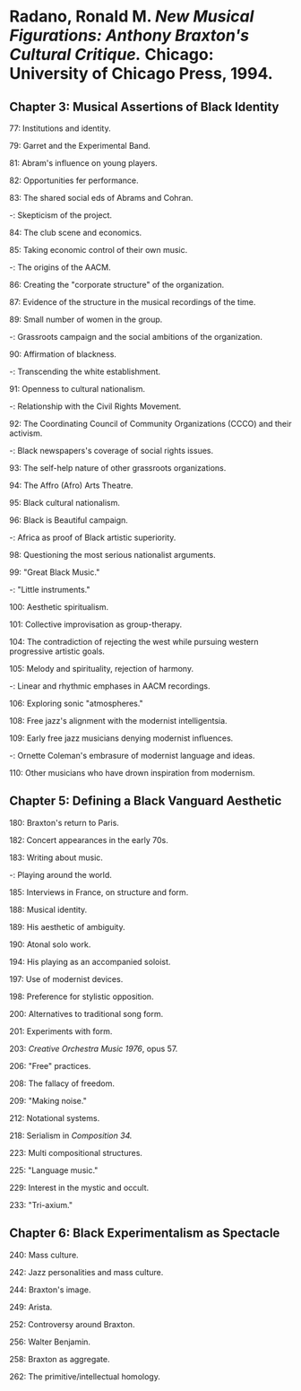# Radano, Ronald M. *New Musical Figurations: Anthony Braxton's Cultural Critique.* Chicago: University of Chicago Press, 1994.  

## Chapter 3: Musical Assertions of Black Identity 

77: Institutions and identity.  

79: Garret and the Experimental Band.  

81: Abram's influence on young players.  

82: Opportunities fer performance.  

83: The shared social eds of Abrams and Cohran.  

-: Skepticism of the project.  

84: The club scene and economics.  

85: Taking economic control of their own music.  

-: The origins of the AACM.  

86: Creating the "corporate structure" of the organization.  

87: Evidence of the structure in the musical recordings of the time.  

89: Small number of women in the group.  

-: Grassroots campaign and the social ambitions of the organization.  

90: Affirmation of blackness.  

-: Transcending the white establishment.  

91: Openness to cultural nationalism.  

-: Relationship with the Civil Rights Movement.  

92: The Coordinating Council of Community Organizations (CCCO) and their activism.   

-: Black newspapers's coverage of social rights issues.  

93: The self-help nature of other grassroots organizations.  

94: The Affro (Afro) Arts Theatre.  

95: Black cultural nationalism.  

96: Black is Beautiful campaign.  

-: Africa as proof of Black artistic superiority.  

98: Questioning the most serious nationalist arguments.  

99: "Great Black Music."  

-: "Little instruments."  

100: Aesthetic spiritualism.  

101: Collective improvisation as group-therapy.   

104: The contradiction of rejecting the west while pursuing western progressive artistic goals.   

105: Melody and spirituality, rejection of harmony.  

-: Linear and rhythmic emphases in AACM recordings.  

106: Exploring sonic "atmospheres."  

108: Free jazz's alignment with the modernist intelligentsia.  

109: Early free jazz musicians denying modernist influences.  

-: Ornette Coleman's embrasure of modernist language and ideas.  

110: Other musicians who have drown inspiration from modernism.  

## Chapter 5: Defining a Black Vanguard Aesthetic

180: Braxton's return to Paris.  

182: Concert appearances in the early 70s.  

183: Writing about music.  

-: Playing around the world.  

185: Interviews in France, on structure and form.  

188: Musical identity.  

189: His aesthetic of ambiguity.  

190: Atonal solo work.  

194: His playing as an accompanied soloist.  

197: Use of modernist devices.  

198: Preference for stylistic opposition.  

200: Alternatives to traditional song form.  

201: Experiments with form.  

203: *Creative Orchestra Music 1976*, opus 57.  

206: "Free" practices.  

208: The fallacy of freedom.  

209: "Making noise."  

212: Notational systems.  

218: Serialism in *Composition 34.*  

223: Multi compositional structures.  

225: "Language music."  

229: Interest in the mystic and occult.  

233: "Tri-axium."  

## Chapter 6: Black Experimentalism as Spectacle

240: Mass culture.  

242: Jazz personalities and mass culture.  

244: Braxton's image.  

249: Arista.  

252: Controversy around Braxton.  

256: Walter Benjamin.  

258: Braxton as aggregate.  

262: The primitive/intellectual homology.  


